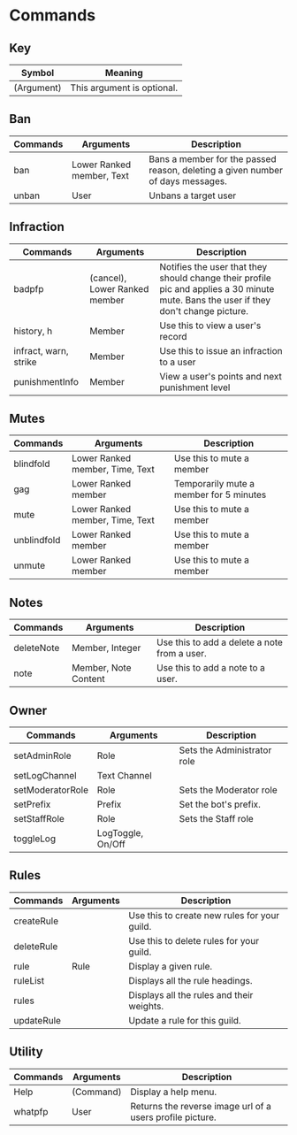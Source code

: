 # Commands

## Key
| Symbol     | Meaning                    |
| ---------- | -------------------------- |
| (Argument) | This argument is optional. |

## Ban
| Commands | Arguments                 | Description                                                                    |
| -------- | ------------------------- | ------------------------------------------------------------------------------ |
| ban      | Lower Ranked member, Text | Bans a member for the passed reason, deleting a given number of days messages. |
| unban    | User                      | Unbans a target user                                                           |

## Infraction
| Commands              | Arguments                     | Description                                                                                                                           |
| --------------------- | ----------------------------- | ------------------------------------------------------------------------------------------------------------------------------------- |
| badpfp                | (cancel), Lower Ranked member | Notifies the user that they should change their profile pic and applies a 30 minute mute. Bans the user if they don't change picture. |
| history, h            | Member                        | Use this to view a user's record                                                                                                      |
| infract, warn, strike | Member                        | Use this to issue an infraction to a user                                                                                             |
| punishmentInfo        | Member                        | View a user's points and next punishment level                                                                                        |

## Mutes
| Commands    | Arguments                       | Description                             |
| ----------- | ------------------------------- | --------------------------------------- |
| blindfold   | Lower Ranked member, Time, Text | Use this to mute a member               |
| gag         | Lower Ranked member             | Temporarily mute a member for 5 minutes |
| mute        | Lower Ranked member, Time, Text | Use this to mute a member               |
| unblindfold | Lower Ranked member             | Use this to mute a member               |
| unmute      | Lower Ranked member             | Use this to mute a member               |

## Notes
| Commands   | Arguments            | Description                                  |
| ---------- | -------------------- | -------------------------------------------- |
| deleteNote | Member, Integer      | Use this to add a delete a note from a user. |
| note       | Member, Note Content | Use this to add a note to a user.            |

## Owner
| Commands         | Arguments         | Description                   |
| ---------------- | ----------------- | ----------------------------- |
| setAdminRole     | Role              | Sets the Administrator role   |
| setLogChannel    | Text Channel      | <No Description>              |
| setModeratorRole | Role              | Sets the Moderator role       |
| setPrefix        | Prefix            | Set the bot's prefix.         |
| setStaffRole     | Role              | Sets the Staff role           |
| toggleLog        | LogToggle, On/Off | <No Description>              |

## Rules
| Commands   | Arguments | Description                                  |
| ---------- | --------- | -------------------------------------------- |
| createRule |           | Use this to create new rules for your guild. |
| deleteRule |           | Use this to delete rules for your guild.     |
| rule       | Rule      | Display a given rule.                        |
| ruleList   |           | Displays all the rule headings.              |
| rules      |           | Displays all the rules and their weights.    |
| updateRule |           | Update a rule for this guild.                |

## Utility
| Commands | Arguments | Description                                               |
| -------- | --------- | --------------------------------------------------------- |
| Help     | (Command) | Display a help menu.                                      |
| whatpfp  | User      | Returns the reverse image url of a users profile picture. |

